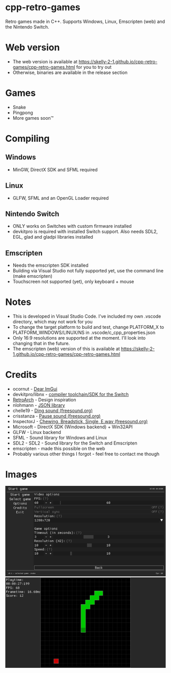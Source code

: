 # cpp-retro-games
Retro games made in C++. Supports Windows, Linux, Emscripten (web) and the Nintendo Switch.

# Web version
* The web version is available at https://skelly-2-1.github.io/cpp-retro-games/cpp-retro-games.html for you to try out
* Otherwise, binaries are available in the release section

# Games
* Snake
* Pingpong
* More games soon™

# Compiling
## Windows
* MinGW, DirectX SDK and SFML required

## Linux
* GLFW, SFML and an OpenGL Loader required

## Nintendo Switch
* ONLY works on Switches with custom firmware installed
* devkitpro is required with installed Switch support. Also needs SDL2, EGL, glad and gladpi libraries installed

## Emscripten
* Needs the emscripten SDK installed
* Building via Visual Studio not fully supported yet, use the command line (make emscripten)
* Touchscreen not supported (yet), only keyboard + mouse

# Notes
* This is developed in Visual Studio Code. I've included my own .vscode directory, which may not work for you
* To change the target platform to build and test, change PLATFORM_X to PLATFORM_WINDOWS/LINUX/NS in .vscode/c_cpp_properties.json
* Only 16:9 resolutions are supported at the moment. I'll look into changing that in the future.
* The emscripten (web) version of this is available at https://skelly-2-1.github.io/cpp-retro-games/cpp-retro-games.html

# Credits
* ocornut - [Dear ImGui](https://github.com/ocornut/imgui "Link to library")
* devkitpro/libnx - [compiler toolchain/SDK for the Switch](https://devkitpro.org/wiki/Getting_Started "Link to website")
* [RetroArch](https://www.retroarch.com/ "Link to website") - Design inspiration
* nlohmann - [JSON library](https://github.com/nlohmann/json "Link to library")
* chelle19 - [Ding sound (freesound.org)](https://freesound.org/people/chelle19/sounds/320201/ "Link to sound")
* crisstanza - [Pause sound (freesound.org)](https://freesound.org/people/crisstanza/sounds/167127/ "Link to sound")
* InspectorJ - [Chewing, Breadstick, Single, E.wav (freesound.org)](https://freesound.org/people/InspectorJ/sounds/429598/ "Link to sound")
* Microsoft - DirectX SDK (Windows backend) + Win32API
* GLFW - Linux backend
* SFML - Sound library for Windows and Linux
* SDL2 - SDL2 - Sound library for the Switch and Emscripten
* emscripten - made this possible on the web
* Probably various other things I forgot - feel free to contact me though

# Images
<img src="img/game-options.png">
<img src="img/snake.png">

